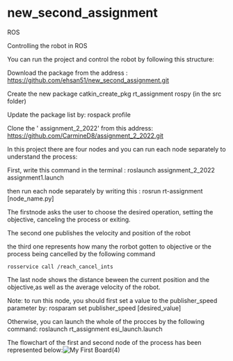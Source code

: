 # new_second_assignment

ROS

Controlling the robot in ROS

You can run the project and control the robot by following this structure:
  
Download the package from the address :   
https://github.com/ehsan51/new_second_assignment.git

Create the new package
	  catkin_create_pkg rt_assignment rospy      (in the src folder)

Update the package list by:
	  rospack profile

Clone the ' assignment_2_2022' from this address: 
https://github.com/CarmineD8/assignment_2_2022.git

In this project there are four nodes and you can run each node separately to understand the process:

First, write this command in the terminal : 
    roslaunch assignment_2_2022 assignment1.launch

then run each node separately by writing this : 
    rosrun rt-assignment [node_name.py]

The firstnode asks the user to choose the desired operation, setting the objective, canceling the process or exiting. 

The second one publishes the velocity and position of the robot 

the third one represents how many the rorbot gotten to objective or the process being cancelled by the following command

  	rosservice call /reach_cancel_ints

The last node shows the distance beween the current position and the objective,as well as the average velocity of the robot.

Note: to run this node, you should first set a value to the publisher_speed parameter by:
  	rosparam set publisher_speed [desired_value]

Otherwise, you can launch the whole of the procces by the following command:
	  roslaunch rt_assignment esi_launch.launch

The flowchart of the first and second node of the process has been represented below:![My First Board(4)](https://user-images.githubusercontent.com/52650110/214985398-9eb3dff9-b827-4f42-8332-c419052329cd.jpg)










